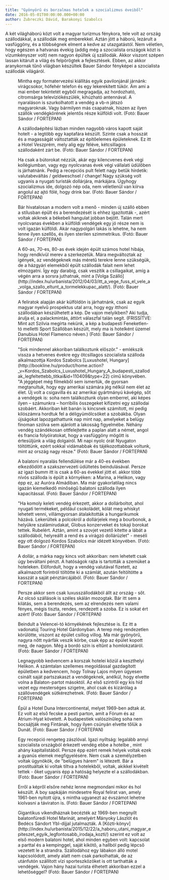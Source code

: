 ```yaml
---
title: "Gyönyörű és borzalmas hotelek a szocializmus éveiből"
date: 2016-05-01T00:00:00.000+00:00
author: Zubreczki Dávid, Barakonyi Szabolcs
---
```


A két világháború közt volt a magyar turizmus fénykora, tele volt az ország szállodákkal, a szállodák meg emberekkel. Aztán jött a háború, lezárult a vasfüggöny, és a többségnek elment a kedve az utazgatástól. Nem véletlen, hogy egészen a hatvanas évekig (addig még a szocialista országok közt is vízumkényszer volt) nem nagyon épültek új szállodák. Akkor viszont szépen lassan kitárult a világ és felpörögtek a fejlesztések. Ebben, az akkor aranykornak tűnő világban készültek Bauer Sándor fényképei a szocialista szállodák világáról.

<figure>
<img src="/images/11608453_53e144a520279fe958b173e63f7ab260_wm.jpg" alt="" />
<figcaption>Mintha egy formatervezési kiállítás egyik pavilonjánál járnánk: virágcsokor, hófehér telefon és egy lekerekített tükör. Ám ami a mai ember tekintetét egyből megragadja, az hordozható, citromsárga televíziókészülék, kihúzható antennával. A nyaraláson is szurkolhatott a vendég a vb-n játszó magyaroknak. Vagy bármilyen más csapatnak, hiszen az ilyen szállók vendégkörének jelentős része külföldi volt. (Fotó: Bauer Sándor / FORTEPAN)</figcaption>
</figure>

<figure>
<img src="/images/11608451_5beeddf11f3f5127ceb9fd26eb7c165d_wm.jpg" alt="" />
<figcaption>A szállodaépítési lázban minden nagyobb város kapott saját hotelt - a legtöbb egy kaptafára készült. Szinte csak a hosszát és a magasságát változtatták az építőelemes épületeknek. Ez itt a Hotel Veszprém, mely alig egy féléve, kétcsillagos szállodaként zárt be. (Fotó: Bauer Sándor / FORTEPAN)</figcaption>
</figure>

<figure>
<img src="/images/11608449_3a78eb4eae73b65719032c67e839a313_wm.jpg" alt="" />
<figcaption>Ha csak a bútorokat nézzük, akár egy kilencvenes évek végi kollégiumban, vagy egy nyolcvanas évek végi vállalati üdülőben is járhatnánk. Pedig a recepciós pult felett nagy betűk hirdetik: valutabeváltás / geldweschsel / change! Nagy szükség volt ugyanis a nyugati turisták dollárjára, márkájára. Úgyhogy szocializmus ide, dolgozó nép oda, nem véletlenül van kiírva angolul az ajtó fölé, hogy drink bar. (Fotó: Bauer Sándor / FORTEPAN)</figcaption>
</figure>

<figure>
<img src="/images/11608433_b7f7d90d9bb754bfe981dfe9ccda9d99_wm.jpg" alt="" />
<figcaption>Bár hivatalosan a modern volt a menő - minden új szálló ebben a stílusban épült és a berendezését is ehhez igazították -, azért voltak akiknek a békebeli hangulat jobban bejött. Talán mert nyolcvanas években a külföldi vendégek egy jó része nem is volt igazán külföldi. Akár nagypolgári lakás is lehetne, ha nem lenne ilyen szellős, és ilyen sterilen szimmetrikus. (Fotó: Bauer Sándor / FORTEPAN)</figcaption>
</figure>

<figure>
<img src="/images/11608435_2db3d911c1097b0bd2c53bd99be8d429_wm.jpg" alt="" />
<figcaption>A 60-as, 70-es, 80-as évek idején épült számos hotel hibája, hogy rendkívül merev a szerkezetük. Mára megváltoztak az igények, az vendégeknek más méretű terekre lenne szükségük, de a házgyári elemekből épült szállodák falait nem lehet elmozgatni. Így egy darabig, csak veszítik a csillagaikat, amíg a végén arra a sorsra juthatnak, mint a [Volga Szálló](http://index.hu/urbanista/2012/04/03/itt_a_vege_fuss_el_vele_a_volga_szallo_eltunt_a_tormelekkupac_alatt/). (Fotó: Bauer Sándor / FORTEPAN)</figcaption>
</figure>

<figure>
<img src="/images/11608437_71b8c460b9efc1d28994db0b2f0e1032_wm.jpg" alt="" />
<figcaption>A feliratok alapján akár külföldön is járhatnánk, csak az egyik magyar nyelvű prospektus utal arra, hogy egy itthoni szállodában készülhetett a kép. De vajon melyikben? Aki tudja, árulja el, a palackmintás, áttört válaszfal talán segít. (FRISSÍTVE: Mint azt Szilvia megírta nekünk, a kép a budapesti Feneketlen-tó melletti Sport Szállóban készült, mely ma is hotelként üzemel Danubius Hotel Flamenco néven.) (Fotó: Bauer Sándor / FORTEPAN)</figcaption>
</figure>

<figure>
<img src="/images/11608439_5f98d3f564eee99f2cf27e7c31994bb6_wm.jpg" alt="" />
<figcaption>"Sok mindennel akkoriban találkoztunk először." - emlékszik vissza a hetvenes évekre egy ötcsillagos szocialista szálloda alkalmazottja Kordos Szabolcs [Luxushotel, Hungary](http://bookline.hu/product/home.action?_v=Kordos_Szabolcs_Luxushotel_Hungary_A_budapesti_szallodak_legfeltettebb_titkai&id=110409&type=22) című könyvében. "A jéggépet még filmekből sem ismertük, de gyorsan megtanultuk, hogy egy amerikai számára jég nélkül nem élet az élet. Új volt a csigavilla és az amerikai gyártmányú kávégép, sőt a vendégek is: soha nem találkoztunk olyan emberrel, aki képes ilyen – számunkra – horribilis összegeket kifizetni egy szállodai szobáért. Akkoriban két banán is kincsnek számított, mi pedig kilószámra hordtuk fel a déligyümölcsöket a szobákba. Olyan újságokat lapozgathattunk nap mint nap, amelyeket a belügy finoman szólva sem ajánlott a lakosság figyelmébe. Néhány vendég szándékosan ottfelejtette a paplan alatt a német, angol és francia folyóiratokat, hogy a vasfüggöny mögött is értesüljünk a világ dolgairól. Mi napi nyolc órát Nyugaton töltöttünk, ezért sokkal vidámabbak és tájékozottabbak voltunk, mint az ország nagy része." (Fotó: Bauer Sándor / FORTEPAN)</figcaption>
</figure>

<figure>
<img src="/images/11608441_7803eaa75b6097542d9983d4804bf5de_wm.jpg" alt="" />
<figcaption>A balatoni nyaralás fellendülése már a 40-es években elkezdődött a szakszervezeti üdültetés beindulásával. Persze az igazi bumm itt is csak a 60-as évekkel jött el. akkor több nívós szálloda is épült a környéken: a Marina, a Helikon, vagy épp ez, az Auróra Almádiban. Ma már gyakorlatilag nincs igazán kiemelkedő minőségű balatoni szálloda ilyen kapacitással. (Fotó: Bauer Sándor / FORTEPAN)</figcaption>
</figure>

<figure>
<img src="/images/11608443_8ec07b51f00e66f6400f99f5b6901def_wm.jpg" alt="" />
<figcaption>"Ha komoly keleti vendég érkezett, akkor a dollárboltot, ahol nyugati termékeket, például csokoládét, kólát meg whiskyt lehetett venni, villámgyorsan átalakították a hungarikumok házává. Lekerültek a polcokról a dollárjelek meg a bourbonok, a helyükre szalámirudakat, Globus konzerveket és tokaji borokat tettek. Rubelért. Aztán, amint a szovjet vezető kitette a lábát a szállodából, helyreállt a rend és a virágzó dollárüzlet" - meséli egy ott dolgozó Kordos Szabolcs már idézett könyvében. (Fotó: Bauer Sándor / FORTEPAN)</figcaption>
</figure>

<figure>
<img src="/images/11608445_623cc668d08215315673f14e5569a8ef_wm.jpg" alt="" />
<figcaption>A dollár, a márka nagy kincs volt akkoriban: nem lehetett csak úgy beváltani pénzt. A hatóságok rajta is tartották a szemüket a hoteleken. Előfordult, hogy a vendég valutával fizetett, az alkalmazott forintról töltötte ki a számlát, azután feltöltötte a kasszát a saját pénztárcájából. (Fotó: Bauer Sándor / FORTEPAN)</figcaption>
</figure>

<figure>
<img src="/images/11608431_83b910f93cb2c58ee166152fd4e52415_wm.jpg" alt="" />
<figcaption>Persze akkor sem csak luxusszállodákból állt az ország - sőt. Az olcsó szállások is széles skálán mozogtak. Bár itt sem a kilátás, sem a berendezés, sem az elrendezés nem valami fényes, mégis tiszta, rendes, rendezett a szoba. Ez is sokat ért azért! (Fotó: Bauer Sándor / FORTEPAN)</figcaption>
</figure>

<figure>
<img src="/images/11608429_084369ba7b752cc3015e2842b74e4544_wm.jpg" alt="" />
<figcaption>Beindult a Velencei-tó környékének fejlesztése is. Ez itt a vadonatúj Touring Hotel Gárdonyban. A terep még rendezetlen körülötte, viszont az épület csillog villog. Ma már gyönyörű, nagyra nőtt nyárfák veszik körbe, csak épp az épület kopott meg, de nagyon. Még a bordó szín is eltűnt a homlokzatáról. (Fotó: Bauer Sándor / FORTEPAN)</figcaption>
</figure>

<figure>
<img src="/images/11608427_88adcfbdce59a92bb62f1648a2e898e4_wm.jpg" alt="" />
<figcaption>Legnagyobb kedvencem a korszak hotelei közül a keszthelyi Helikon. A számtalan szellemes megoldással gazdagított épületben a kedvencem, hogy Tolnay Lajos milyen ügyesen csinált saját partszakaszt a vendégeknek, anélkül, hogy elvette volna a Balaton-partot másoktól. Az első szintről egy kis híd vezet egy mesterséges szigetre, ahol csak és kizárólag a szállóvendégek sütkérezhetnek. (Fotó: Bauer Sándor / FORTEPAN)</figcaption>
</figure>

<figure>
<img src="/images/11608425_11a31382a02399836de05f768eda828a_wm.jpg" alt="" />
<figcaption>Épül a Hotel Duna Intercontinental, melyet 1969-ben adtak át. Ez volt az első fecske a pesti parton, amit a Fórum és az Atrium-Hyat követett. A budapestiek valószínűleg soha nem bocsájtják meg Fintának, hogy ilyen csúnyán elvette tőlük a Dunát. (Fotó: Bauer Sándor / FORTEPAN)</figcaption>
</figure>

<figure>
<img src="/images/11608423_da06a5c59680e388e14af2eb70168331_wm.jpg" alt="" />
<figcaption>Egy recepció rengeteg zászlóval. Igazi nyíltság: legalább annyi szocialista országból érkezett vendég ebbe a hotelbe , mint ahány kapitalistából. Persze épp ezért remek helyek voltak ezek a gyanús elemek megfigyelésére. Nem csak a személyzetben voltak ügynökök, de "belügyes hárem" is létezett. Bár a prostituáltak ki voltak tiltva a hotelekből, voltak, akikkel kivételt tettek - őket ugyanis épp a hatóság helyezte el a szállodákban. (Fotó: Bauer Sándor / FORTEPAN)</figcaption>
</figure>

<figure>
<img src="/images/11608421_fec24c2fb7f564de03d0ded31ebd7e34_wm.jpg" alt="" />
<figcaption>Erről a képről elsőre nehéz lenne megmondani mikor és hol készült. A boy sapkáján mindesetre Royal felirat van, amely 1961-ben nyitott újra, s mintha ugyanezt az évszámot lehetne kiolvasni a táviraton is. (Fotó: Bauer Sándor / FORTEPAN)</figcaption>
</figure>

<figure>
<img src="/images/11608419_3e7ad8e5a597d147d5ce2f889fc893bb_wm.jpg" alt="" />
<figcaption>Gigantikus víkendháznak becézték az 1969-ben megnyílt balatonfüredi Hotel Marinát, amelyért Mányoky Lászlót és Bedécs Sándort Ybl-díjjal jutalmazták. A [Közti-könyv](http://index.hu/urbanista/2015/12/22/a_haboru_utani_magyar_epiteszet_egyik_legfontosabb_irodaja_kozti/) szerint ez volt az első modern balatoni hotel, ahol minden egyben volt: kapcsolat a parttal és a kempinggel, saját kikötő, a hallból pedig lépcső vezetett le a strandra. Szállodához egy lábakon álló motel kapcsolódott, amely alatt nem csak parkolhattak, de az utánfutón szállított vízi sporteszközöket is ott tarthatták a vendégek. Vajon hány hazai turista élhetett akkoriban ezzel a lehetőséggel? (Fotó: Bauer Sándor / FORTEPAN)</figcaption>
</figure>
